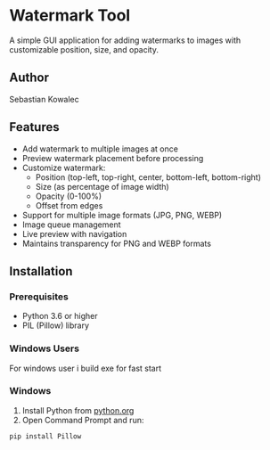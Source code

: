 # Watermark Tool

A simple GUI application for adding watermarks to images with customizable position, size, and opacity.

## Author
Sebastian Kowalec

## Features
- Add watermark to multiple images at once
- Preview watermark placement before processing
- Customize watermark:
  - Position (top-left, top-right, center, bottom-left, bottom-right)
  - Size (as percentage of image width)
  - Opacity (0-100%)
  - Offset from edges
- Support for multiple image formats (JPG, PNG, WEBP)
- Image queue management
- Live preview with navigation
- Maintains transparency for PNG and WEBP formats

## Installation

### Prerequisites
- Python 3.6 or higher
- PIL (Pillow) library

### Windows Users

For windows user i build exe for fast start

### Windows
1. Install Python from [python.org](https://python.org)
2. Open Command Prompt and run:
```bash
pip install Pillow

